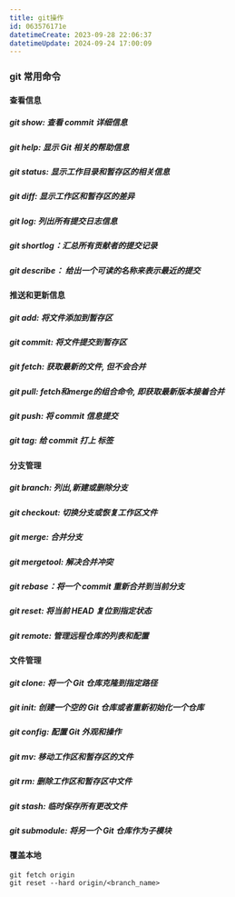 ```yaml
---
title: git操作
id: 063576171e
datetimeCreate: 2023-09-28 22:06:37
datetimeUpdate: 2024-09-24 17:00:09
---
```

### git 常用命令

#### 查看信息
##### git show: 查看 commit 详细信息
##### git help: 显示 Git 相关的帮助信息
##### git status: 显示工作目录和暂存区的相关信息
##### git diff: 显示工作区和暂存区的差异
##### git log: 列出所有提交日志信息
##### git shortlog：汇总所有贡献者的提交记录
##### git describe： 给出一个可读的名称来表示最近的提交
#### 推送和更新信息

##### git add: 将文件添加到暂存区
##### git commit: 将文件提交到暂存区

##### git fetch: 获取最新的文件, 但不会合并
##### git pull: fetch和merge的组合命令, 即获取最新版本接着合并
##### git push: 将 commit 信息提交
##### git tag: 给 commit 打上 标签

#### 分支管理
##### git branch: 列出,新建或删除分支
##### git checkout: 切换分支或恢复工作区文件
##### git merge: 合并分支
##### git mergetool: 解决合并冲突

##### git rebase：将一个 commit 重新合并到当前分支
##### git reset: 将当前 HEAD 复位到指定状态
##### git remote: 管理远程仓库的列表和配置
#### 文件管理

##### git clone: 将一个 Git 仓库克隆到指定路径
##### git init: 创建一个空的 Git 仓库或者重新初始化一个仓库
##### git config: 配置 Git 外观和操作
##### git mv: 移动工作区和暂存区的文件

##### git rm: 删除工作区和暂存区中文件

##### git stash: 临时保存所有更改文件

##### git submodule: 将另一个 Git 仓库作为子模块


#### 覆盖本地

```git
git fetch origin 
git reset --hard origin/<branch_name>
```
